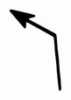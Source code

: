 <svg width="96" height="150" viewBox="0 0 96 150" fill="none" xmlns="http://www.w3.org/2000/svg">
<g clip-path="url(#clip0_1_85)">
<path d="M95.3001 146.12C94.6991 147.033 94.0515 147.914 93.36 148.76C93.1746 148.971 92.9346 149.128 92.6662 149.212C92.3978 149.295 92.1115 149.304 91.8387 149.235C91.5659 149.167 91.3171 149.025 91.1198 148.825C90.9224 148.625 90.7842 148.374 90.7201 148.1C90.2701 145.1 89.8401 142.1 89.5301 139.1C88.6801 131 87.8901 122.89 87.0801 114.78C86.9201 113.19 86.7501 111.6 86.7001 110C86.5001 103.44 85.7001 96.94 84.9101 90.44C83.9101 82.19 82.9901 73.94 82.6601 65.62C82.4901 61.32 81.7901 57.04 81.3101 52.76C81.2576 52.1997 81.0591 51.663 80.7345 51.2033C80.4099 50.7436 79.9705 50.377 79.4601 50.14C78.6101 49.7 77.8201 49.14 76.9801 48.69C62.9801 40.9833 48.9801 33.2833 34.9801 25.59C34.0101 25.0703 33.0081 24.6127 31.9801 24.22C31.8378 24.2219 31.6981 24.2595 31.574 24.3294C31.4499 24.3993 31.3454 24.4992 31.27 24.62C31.1 26.36 30.98 28.11 30.88 29.85C30.9264 31.4485 30.651 33.04 30.0701 34.53C29.9742 34.7496 29.8276 34.9434 29.6425 35.0956C29.4574 35.2478 29.2389 35.3541 29.0049 35.4058C28.7709 35.4574 28.528 35.4531 28.296 35.393C28.0641 35.3329 27.8496 35.2188 27.6701 35.06C26.5401 33.93 25.4401 32.77 24.4001 31.56C18.2534 24.4067 12.12 17.24 6.00003 10.06C4.34003 8.11999 2.63003 6.21999 1.00003 4.26999C0.72242 3.97605 0.546427 3.60083 0.49783 3.19945C0.449232 2.79807 0.530694 2.3917 0.73013 2.04C0.887092 1.66893 1.15245 1.35391 1.49148 1.13622C1.83051 0.918526 2.2273 0.808308 2.63003 0.819995C3.90632 0.879317 5.17651 1.03306 6.43008 1.27999C19.4301 4.10999 32.2901 7.10999 45.1001 10.52C45.5601 10.64 46.03 10.74 46.49 10.88C46.7968 10.9762 47.072 11.1533 47.2866 11.3926C47.5013 11.6319 47.6476 11.9246 47.7101 12.24C47.7402 12.6397 47.6634 13.0402 47.4877 13.4004C47.312 13.7606 47.0436 14.0677 46.7101 14.29C45.994 14.6323 45.2516 14.9165 44.49 15.14C42.33 15.72 40.15 16.22 37.99 16.81C37.2318 17.0403 36.4982 17.3451 35.8001 17.72C35.7421 17.8347 35.7118 17.9614 35.7118 18.09C35.7118 18.2185 35.7421 18.3453 35.8001 18.46C36.2708 18.883 36.7873 19.2519 37.3401 19.56C42.6501 22.5 47.9201 25.56 53.3401 28.31C59.3401 31.39 65.2501 34.49 71.0701 37.83C74.3901 39.73 77.8701 41.36 81.2801 43.11C81.7101 43.33 82.1401 43.52 82.5801 43.71C83.7032 44.1547 84.6707 44.9199 85.3623 45.9102C86.054 46.9006 86.4393 48.0724 86.4701 49.28C86.9401 55.01 87.4701 60.73 87.9501 66.46C88.3501 71.4 88.6301 76.34 89.4301 81.24C90.0401 85.02 90.3401 88.86 90.6701 92.67C91.5501 102.86 91.9301 113.08 93.3301 123.23C94.0501 128.44 94.1901 133.74 94.5601 139C94.5288 140.752 94.796 142.497 95.3501 144.16V146.08L95.3001 146.12Z" fill="black"/>
</g>
<defs>
<clipPath id="clip0_1_85">
<rect width="94.89" height="148.46" fill="white" transform="translate(0.410034 0.809998)"/>
</clipPath>
</defs>
</svg>
